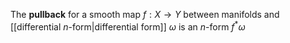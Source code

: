 The **pullback** for a smooth map $f: X \to Y$ between manifolds and [[differential $n$-form|differential form]] $\omega$ is an $n$-form $f^* \omega$